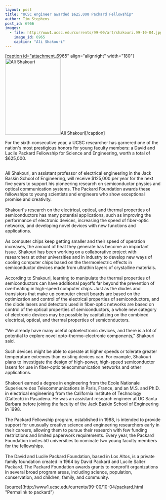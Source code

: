 ```yaml
---
layout: post
title: "UCSC engineer awarded $625,000 Packard Fellowship"
author: Tim Stephens
post_id: 6966
images:
  - file: http://www1.ucsc.edu/currents/99-00/art/shakouri.99-10-04.jpg
    image_id: 6965
    caption: "Ali Shakouri"
---
```


[caption id="attachment_6965" align="alignright" width="180"]<a href="http://localhost/mysite/wp-content/uploads/1999/10/shakouri.99-10-04.jpg"><img class="size-full wp-image-6965" src="http://localhost/mysite/wp-content/uploads/1999/10/shakouri.99-10-04.jpg" alt="Ali Shakouri" width="180" height="247" /></a>Ali Shakouri[/caption]
<p>
  For the sixth consecutive year, a UCSC researcher has garnered one of the nation's most prestigious honors for young faculty members: a David and Lucile Packard Fellowship for Science and Engineering, worth a total of $625,000.
</p><br>
Ali Shakouri, an assistant professor of electrical engineering in the Jack Baskin School of Engineering, will receive $125,000 per year for the next five years to support his pioneering research on semiconductor physics and optical communication systems. The Packard Foundation awards these fellowships to young scientists and engineers who show exceptional promise and creativity.<br>
<br>
Shakouri's research on the electrical, optical, and thermal properties of semiconductors has many potential applications, such as improving the performance of electronic devices, increasing the speed of fiber-optic networks, and developing novel devices with new functions and applications.<br>
<br>
As computer chips keep getting smaller and their speed of operation increases, the amount of heat they generate has become an important issue. Shakouri has been working on a collaborative project with researchers at other universities and in industry to develop new ways of cooling computer chips based on the thermoelectric effects in semiconductor devices made from ultrathin layers of crystalline materials.<br>
<br>
According to Shakouri, learning to manipulate the thermal properties of semiconductors can have additional payoffs far beyond the prevention of overheating in high-speed computer chips. Just as the diodes and transistors that make up computer circuit boards are based on the optimization and control of the electrical properties of semiconductors, and the diode lasers and detectors used in fiber-optic networks are based on control of the optical properties of semiconductors, a whole new category of electronic devices may be possible by capitalizing on the combined electrical, optical, and thermal properties of semiconductors.<br>
<br>
"We already have many useful optoelectronic devices, and there is a lot of potential to explore novel opto-thermo-electronic components," Shakouri said.<br>
<br>
Such devices might be able to operate at higher speeds or tolerate greater temperature extremes than existing devices can. For example, Shakouri plans to investigate the design of high-power, high-speed semiconductor lasers for use in fiber-optic telecommunication networks and other applications.<br>
<br>
Shakouri earned a degree in engineering from the Ecole Nationale Superieure des Telecommunications in Paris, France, and an M.S. and Ph.D. in electrical engineering from the California Institute of Technology (Caltech) in Pasadena. He was an assistant research engineer at UC Santa Barbara before joining the faculty of the Jack Baskin School of Engineering in 1998.<br>
<br>
The Packard Fellowship program, established in 1988, is intended to provide support for unusually creative science and engineering researchers early in their careers, allowing them to pursue their research with few funding restrictions and limited paperwork requirements. Every year, the Packard Foundation invites 50 universities to nominate two young faculty members for the fellowships.<br>
<br>
The David and Lucile Packard Foundation, based in Los Altos, is a private family foundation created in 1964 by David Packard and Lucile Salter Packard. The Packard Foundation awards grants to nonprofit organizations in several broad program areas, including science, population, conservation, and children, family, and community.
<p>

</p>
<p>
  </p>
[source](http://www1.ucsc.edu/currents/99-00/10-04/packard.html "Permalink to packard")
